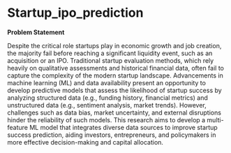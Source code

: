 # Startup_ipo_prediction

**Problem Statement**


Despite the critical role startups play in economic growth and job creation, the majority fail before reaching a significant liquidity event, such as an acquisition or an IPO. Traditional startup evaluation methods, which rely heavily on qualitative assessments and historical financial data, often fail to capture the complexity of the modern startup landscape. Advancements in machine learning (ML) and data availability present an opportunity to develop predictive models that assess the likelihood of startup success by analyzing structured data (e.g., funding history, financial metrics) and unstructured data (e.g., sentiment analysis, market trends). However, challenges such as data bias, market uncertainty, and external disruptions hinder the reliability of such models. This research aims to develop a multi-feature ML model that integrates diverse data sources to improve startup success prediction, aiding investors, entrepreneurs, and policymakers in more effective decision-making and capital allocation.

